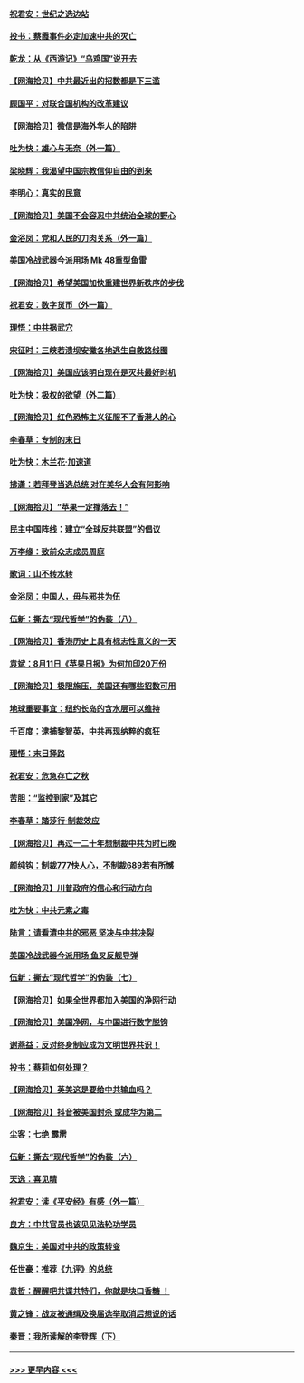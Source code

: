 #### [祝君安：世纪之选边站](../pages/nsc993/n12342382.md?t=08192251) 
#### [投书：蔡霞事件必定加速中共的灭亡](../pages/nsc993/n12341881.md?t=08192251) 
#### [乾龙：从《西游记》“乌鸡国”说开去](../pages/nsc993/n12341690.md?t=08192251) 
#### [【网海拾贝】中共最近出的招数都是下三滥](../pages/nsc993/n12341593.md?t=08192251) 
#### [顾国平：对联合国机构的改革建议](../pages/nsc993/n12339928.md?t=08192251) 
#### [【网海拾贝】微信是海外华人的陷阱](../pages/nsc993/n12338868.md?t=08192251) 
#### [吐为快：雄心与无奈（外一篇）](../pages/nsc993/n12338132.md?t=08192251) 
#### [梁晓辉：我渴望中国宗教信仰自由的到来](../pages/nsc993/n12336657.md?t=08192251) 
#### [李明心：真实的民意](../pages/nsc993/n12336089.md?t=08192251) 
#### [【网海拾贝】美国不会容忍中共统治全球的野心](../pages/nsc993/n12336063.md?t=08192251) 
#### [金浴凤：党和人民的刀肉关系（外一篇）](../pages/nsc993/n12335834.md?t=08192251) 
#### [美国冷战武器今派用场 Mk 48重型鱼雷](../pages/nsc993/n12335354.md?t=08192251) 
#### [【网海拾贝】希望美国加快重建世界新秩序的步伐](../pages/nsc993/n12334224.md?t=08192251) 
#### [祝君安：数字货币（外一篇）](../pages/nsc993/n12334186.md?t=08192251) 
#### [理悟：中共祸武穴](../pages/nsc993/n12333962.md?t=08192251) 
#### [宋征时：三峡若溃坝安徽各地逃生自救路线图](../pages/nsc993/n12332450.md?t=08192251) 
#### [【网海拾贝】美国应该明白现在是灭共最好时机](../pages/nsc993/n12332313.md?t=08192251) 
#### [吐为快：极权的欲望（外二篇）](../pages/nsc993/n12332089.md?t=08192251) 
#### [【网海拾贝】红色恐怖主义征服不了香港人的心](../pages/nsc993/n12329296.md?t=08192251) 
#### [李春草：专制的末日](../pages/nsc993/n12329079.md?t=08192251) 
#### [吐为快：木兰花‧加速道](../pages/nsc993/n12327366.md?t=08192251) 
#### [拂潇：若拜登当选总统 对在美华人会有何影响](../pages/nsc993/n12295996.md?t=08192251) 
#### [【网海拾贝】“苹果一定撑落去！”](../pages/nsc993/n12326784.md?t=08192251) 
#### [民主中国阵线：建立“全球反共联盟”的倡议](../pages/nsc993/n12324177.md?t=08192251) 
#### [万李缘：致前众志成员周庭](../pages/nsc993/n12324635.md?t=08192251) 
#### [歌词：山不转水转](../pages/nsc993/n12324599.md?t=08192251) 
#### [金浴凤：中国人，毋与邪共为伍](../pages/nsc993/n12324257.md?t=08192251) 
#### [伍新：撕去“现代哲学”的伪装（八）](../pages/nsc993/n12324188.md?t=08192251) 
#### [【网海拾贝】香港历史上具有标志性意义的一天](../pages/nsc993/n12324021.md?t=08192251) 
#### [袁斌：8月11日《苹果日报》为何加印20万份](../pages/nsc993/n12323955.md?t=08192251) 
#### [【网海拾贝】极限施压，美国还有哪些招数可用](../pages/nsc993/n12322512.md?t=08192251) 
#### [地球重要事宜：纽约长岛的含水层可以维持](../pages/nsc993/n12321844.md?t=08192251) 
#### [千百度：逮捕黎智英，中共再现纳粹的疯狂](../pages/nsc993/n12321777.md?t=08192251) 
#### [理悟：末日择路](../pages/nsc993/n12320812.md?t=08192251) 
#### [祝君安：危急存亡之秋](../pages/nsc993/n12320795.md?t=08192251) 
#### [苦胆：“监控到家”及其它](../pages/nsc993/n12320751.md?t=08192251) 
#### [李春草：踏莎行·制裁效应](../pages/nsc993/n12318290.md?t=08192251) 
#### [【网海拾贝】再过一二十年想制裁中共为时已晚](../pages/nsc993/n12318195.md?t=08192251) 
#### [颜纯钩：制裁777快人心，不制裁689若有所憾](../pages/nsc993/n12316912.md?t=08192251) 
#### [【网海拾贝】川普政府的信心和行动方向](../pages/nsc993/n12316673.md?t=08192251) 
#### [吐为快：中共元素之毒](../pages/nsc993/n12316547.md?t=08192251) 
#### [陆言：请看清中共的邪恶 坚决与中共决裂](../pages/nsc993/n12315784.md?t=08192251) 
#### [美国冷战武器今派用场 鱼叉反舰导弹](../pages/nsc993/n12316258.md?t=08192251) 
#### [伍新：撕去“现代哲学”的伪装（七）](../pages/nsc993/n12315846.md?t=08192251) 
#### [【网海拾贝】如果全世界都加入美国的净网行动](../pages/nsc993/n12315588.md?t=08192251) 
#### [【网海拾贝】美国净网，与中国进行数字脱钩](../pages/nsc993/n12312813.md?t=08192251) 
#### [谢燕益：反对终身制应成为文明世界共识！](../pages/nsc993/n12310465.md?t=08192251) 
#### [投书：蔡莉如何处理？](../pages/nsc993/n12310224.md?t=08192251) 
#### [【网海拾贝】英美这是要给中共输血吗？](../pages/nsc993/n12307646.md?t=08192251) 
#### [【网海拾贝】抖音被美国封杀 或成华为第二](../pages/nsc993/n12305277.md?t=08192251) 
#### [尘客：七绝 霹雳](../pages/nsc993/n12304053.md?t=08192251) 
#### [伍新：撕去“现代哲学”的伪装（六）](../pages/nsc993/n12303243.md?t=08192251) 
#### [天逸：喜见晴](../pages/nsc993/n12303226.md?t=08192251) 
#### [祝君安：读《平安经》有感（外一篇）](../pages/nsc993/n12303170.md?t=08192251) 
#### [良方：中共官员也该见见法轮功学员](../pages/nsc993/n12302985.md?t=08192251) 
#### [魏京生：美国对中共的政策转变](../pages/nsc993/n12302929.md?t=08192251) 
#### [任世豪：推荐《九评》的总统](../pages/nsc993/n12302838.md?t=08192251) 
#### [袁哲：醒醒吧共谍共特们，你就是块口香糖 ！](../pages/nsc993/n12302678.md?t=08192251) 
#### [黄之锋：战友被通缉及换届选举取消后想说的话](../pages/nsc993/n12302681.md?t=08192251) 
#### [秦晋：我所读解的李登辉（下）](../pages/nsc993/n12302171.md?t=08192251) 

----
#### [ >>> 更早内容 <<< ](../indexes/nsc993-earlier.md)
